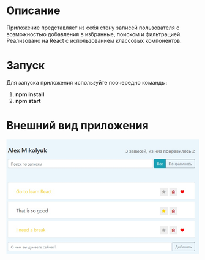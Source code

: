 # Описание
Приложение представляет из себя стену записей пользователя с возможностью добавления в избранные, поиском и фильтрацией.<br>
Реализовано на React с использованием классовых компонентов.

# Запуск
Для запуска приложения используйте поочередно команды:
1. <b>npm install</b>
1. <b>npm start</b>

# Внешний вид приложения
![alt text](screenshots/app.png "Главная страница приложения")
